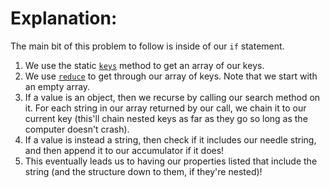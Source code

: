 # Explanation:
The main bit of this problem to follow is inside of our `if` statement.

1. We use the static [`keys`](https://developer.mozilla.org/en-US/docs/Web/JavaScript/Reference/Global_Objects/Object/keys) method to get an array of our keys.
2. We use [`reduce`](https://developer.mozilla.org/en-US/docs/Web/JavaScript/Reference/Global_Objects/Array/Reduce) to get through our array of keys. Note that we start with an empty array.
3. If a value is an object, then we recurse by calling our search method on it. For each string in our array returned by our call, we chain it to our current key (this'll chain nested keys as far as they go so long as the computer doesn't crash).
4. If a value is instead a string, then check if it includes our needle string, and then append it to our accumulator if it does!
5. This eventually leads us to having our properties listed that include the string (and the structure down to them, if they're nested)!